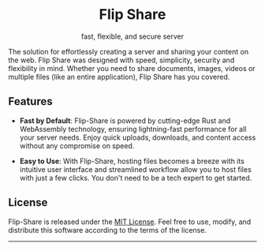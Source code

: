 <div align='center'>

  # Flip Share
  fast, flexible, and secure server

</div>

The solution for effortlessly creating a server and sharing your content on the web. Flip Share was designed with speed, simplicity, security and flexibility in mind. Whether you need to share documents, images, videos or multiple files (like an entire application), Flip Share has you covered.

## Features

- **Fast by Default**: Flip-Share is powered by cutting-edge Rust and WebAssembly technology, ensuring lightning-fast performance for all your server needs. Enjoy quick uploads, downloads, and content access without any compromise on speed.

- **Easy to Use**: With Flip-Share, hosting files becomes a breeze with its intuitive user interface and streamlined workflow allow you to host files with just a few clicks. You don't need to be a tech expert to get started.

## License

Flip-Share is released under the [MIT License](LICENSE). Feel free to use, modify, and distribute this software according to the terms of the license.

---
